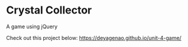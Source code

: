 # Crystal Collector 
A game using jQuery

Check out this project below:
https://deyagenao.github.io/unit-4-game/ 